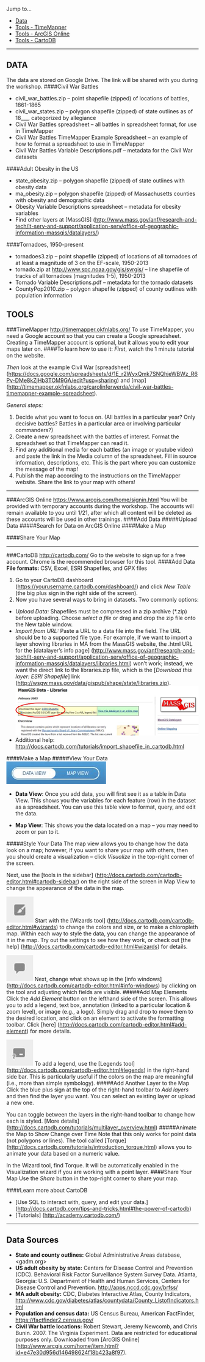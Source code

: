 Jump to...
  * [Data](#datahead)
  * [Tools - TimeMapper](#timemaphead)
  * [Tools - ArcGIS Online](#agxohead)
  * [Tools - CartoDB](#cartodbhead)

---
## <a name="datahead"></a>DATA
The data are stored on Google Drive. The link will be shared with you during the workshop.
####Civil War Battles
* civil_war_battles.zip – point shapefile (zipped) of locations of battles, 1861-1865
* civil_war_states.zip – polygon shapefile (zipped) of state outlines as of 18___, categorized by allegiance
* Civil War Battles spreadsheet – all battles in spreadsheet format, for use in TimeMapper
* Civil War Battles TimeMapper Example Spreadsheet – an example of how to format a spreadsheet to use in TimeMapper
* Civil War Battles Variable Descriptions.pdf – metadata for the Civil War datasets

####Adult Obesity in the US
* state_obesity.zip – polygon shapefile (zipped) of state outlines with obesity data
* ma_obesity.zip – polygon shapefile (zipped) of Massachusetts counties with obesity and demographic data
* Obesity Variable Descriptions spreadsheet – metadata for obesity variables
* Find other layers at [MassGIS] (http://www.mass.gov/anf/research-and-tech/it-serv-and-support/application-serv/office-of-geographic-information-massgis/datalayers/) 

####Tornadoes, 1950-present
* tornadoes3.zip – point shapefile (zipped) of locations of all tornadoes of at least a magnitude of 3 on the EF-scale, 1950-2013
* tornado.zip at <http://www.spc.noaa.gov/gis/svrgis/> – line shapefile of tracks of all tornadoes (magnitudes 1-5), 1950-2013
* Tornado Variable Descriptions.pdf – metadata for the tornado datasets
* CountyPop2010.zip – polygon shapefile (zipped) of county outlines with population information

## TOOLS
###<a name="timemaphead"></a>TimeMapper  <http://timemapper.okfnlabs.org/>
To use TimeMapper, you need a Google account so that you can create a Google spreadsheet. Creating a TimeMapper account is optional, but it allows you to edit your maps later on.
####To learn how to use it:
*First*, watch the 1 minute tutorial on the website.

*Then* look at the example Civil War [spreadsheet] (https://docs.google.com/spreadsheets/d/1E_r2WyxQmk7SNQhjeWBWz_R6Pv-DMe8kZjHb3TOM9GA/edit?usp=sharing) and [map] (http://timemapper.okfnlabs.org/carolinferwerda/civil-war-battles-timemapper-example-spreadsheet).

*General steps:*
1. Decide what you want to focus on. (All battles in a particular year? Only decisive battles? Battles in a particular area or involving particular commanders?)
2. Create a new spreadsheet with the battles of interest. Format the spreadsheet so that TimeMapper can read it.
3. Find any additional media for each battles (an image or youtube video) and paste the link in the Media column of the spreadsheet. Fill in source information, descriptions, etc. This is the part where you can customize the message of the map!
4. Publish the map according to the instructions on the TimeMapper website. Share the link to your map with others!

---
###<a name="agxohead"></a>ArcGIS Online  <https://www.arcgis.com/home/signin.html>
You will be provided with temporary accounts during the workshop. The accounts will remain available to you until 1/21, after which all content will be deleted as these accounts will be used in other trainings.
####Add Data
#####Upload Data
#####Search for Data on ArcGIS Online
####Make a Map

####Share Your Map

---
###<a name="cartodbhead"></a>CartoDB  <http://cartodb.com/>
Go to the website to sign up for a free account. Chrome is the recommended browser for this tool.
####Add Data
**File formats:** CSV, Excel, ESRI Shapefiles, and GPX files

1. Go to your CartoDB dashboard (https://yourusername.cartodb.com/dashboard/)  and click *New Table* (the big plus sign in the right side of the screen).
2. Now you have several ways to bring in datasets. Two commonly options:
  * *Upload Data:* Shapefiles must be compressed in a zip archive (\*.zip) before uploading. Choose *select a file* or drag and drop the zip file onto the New table window.
  * *Import from URL:* Paste a URL to a data file into the field. The URL should be to a supported file type. For example, if we want to import a layer showing libraries in MA from the MassGIS website, the .html URL for the [datalayer’s info page] (http://www.mass.gov/anf/research-and-tech/it-serv-and-support/application-serv/office-of-geographic-information-massgis/datalayers/libraries.html) won’t work; instead, we want the direct link to the libraries.zip file, which is the [*Download this layer: ESRI Shapefile*] link (http://wsgw.mass.gov/data/gispub/shape/state/libraries.zip). ![alt text](https://raw.githubusercontent.com/cferwerda/NEASIST_workshop/master/img/massgis_libraries.jpg "MassGIS Data Site")
  * Additional help: http://docs.cartodb.com/tutorials/import_shapefile_in_cartodb.html

####Make a Map
#####View Your Data
  ![alt text](https://raw.githubusercontent.com/cferwerda/NEASIST_workshop/master/img/cartodb_datamapview.jpg "2 views to work with data in CartoDB")

* **Data View**: Once you add data, you will first see it as a table in Data View. This shows you the variables for each feature (row) in the dataset as a spreadsheet. You can use this table view to format, query, and edit the data.

* **Map View**: This shows you the data located on a map – you may need to zoom or pan to it.

#####Style Your Data
The map view allows you to change how the data look on a map; however, if you want to share your map with others, then you should create a visualization – click *Visualize* in the top-right corner of the screen. 

Next, use the [tools in the sidebar] (http://docs.cartodb.com/cartodb-editor.html#cartodb-sidebar) on the right side of the screen in Map View to change the appearance of the data in the map. 

![alt text](https://raw.githubusercontent.com/cferwerda/NEASIST_workshop/master/img/cartodb_wizard.jpg "the style wizard") Start with the [Wizards tool] (http://docs.cartodb.com/cartodb-editor.html#wizards) to change the colors and size, or to make a chloropleth map. Within each way to style the data, you can change the appearance of it in the map. Try out the settings to see how they work, or check out [the help] (http://docs.cartodb.com/cartodb-editor.html#wizards) for details.

![alt text](https://raw.githubusercontent.com/cferwerda/NEASIST_workshop/master/img/cartodb_infowindow.jpg "the info window tool") Next, change what shows up in the [info windows] (http://docs.cartodb.com/cartodb-editor.html#info-windows) by clicking on the tool and adjusting which fields are visible.
#####Add Map Elements
Click the *Add Element* button on the lefthand side of the screen. This allows you to add a legend, text box, annotation (linked to a particular location & zoom level), or image (e.g., a logo). Simply drag and drop to move them to the desired location, and click on an element to activate the formatting toolbar. Click [here] (http://docs.cartodb.com/cartodb-editor.html#add-element) for more details.

![alt text](https://raw.githubusercontent.com/cferwerda/NEASIST_workshop/master/img/cartodb_legend.jpg "the legend tool") To add a legend, use the [Legends tool] (http://docs.cartodb.com/cartodb-editor.html#legends) in the right-hand side bar. This is particularly useful if the colors on the map are meaningful (i.e., more than simple symbology).
#####Add Another Layer to the Map
Click the blue plus sign at the top of the right-hand toolbar to *Add layers* and then find the layer you want. You can select an existing layer or upload a new one.

You can toggle between the layers in the right-hand toolbar to change how each is styled. [More details] (http://docs.cartodb.com/tutorials/multilayer_overview.html)
#####Animate the Map to Show Change over Time
Note that this only works for point data (not polygons or lines). The tool called [Torque] (http://docs.cartodb.com/tutorials/introduction_torque.html) allows you to animate your data based on a numeric value.

In the Wizard tool, find Torque. It will be automatically enabled in the Visualization wizard if you are working with a point layer.
####Share Your Map
Use the *Share* button in the top-right corner to share your map.

####Learn more about CartoDB
* [Use SQL to interact with, query, and edit your data.] (http://docs.cartodb.com/tips-and-tricks.html#the-power-of-cartodb)
* [Tutorials] (http://academy.cartodb.com/)

---
## Data Sources
* **State and county outlines:** Global Administrative Areas database, <gadm.org>
* **US adult obesity by state:**  Centers for Disease Control and Prevention (CDC). Behavioral Risk Factor Surveillance System Survey Data. Atlanta, Georgia: U.S. Department of Health and Human Services, Centers for Disease Control and Prevention. <http://apps.nccd.cdc.gov/brfss/>
* **MA adult obesity:**  CDC, Diabetes Interactive Atlas, County Indicators, <http://www.cdc.gov/diabetes/atlas/countydata/County_ListofIndicators.html>
* **Population and census data:** US Census Bureau, American FactFinder, <https://factfinder2.census.gov/>
* **Civil War battle locations:** Robert Stewart, Jeremy Newcomb, and Chris Bunin. 2007. The Virginia Experiment. Data are restricted for educational purposes only. Downloaded from [ArcGIS Online] (http://www.arcgis.com/home/item.html?id=e47e30d956d146498624f18b423a8f97). 
